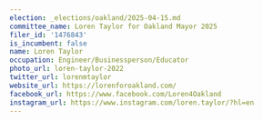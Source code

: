 ```yaml
---
election: _elections/oakland/2025-04-15.md
committee_name: Loren Taylor for Oakland Mayor 2025
filer_id: '1476843'
is_incumbent: false
name: Loren Taylor
occupation: Engineer/Businessperson/Educator
photo_url: loren-taylor-2022
twitter_url: lorenmtaylor
website_url: https://lorenforoakland.com/
facebook_url: https://www.facebook.com/Loren4Oakland
instagram_url: https://www.instagram.com/loren.taylor/?hl=en
---
```

